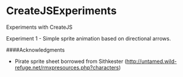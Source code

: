 CreateJSExperiments
===================

Experiments with CreateJS

Experiment 1 - Simple sprite animation based on directional arrows.

####Acknowledgments
- Pirate sprite sheet borrowed from Sithkester (http://untamed.wild-refuge.net/rmxpresources.php?characters)
